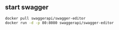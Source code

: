 ## start swagger
```bash
docker pull swaggerapi/swagger-editor
docker run -d -p 80:8080 swaggerapi/swagger-editor
```